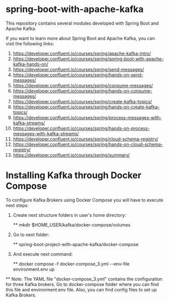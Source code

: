 # spring-boot-with-apache-kafka

This repository contains several modules developed with Spring Boot and Apache Kafka.

If you want to learn more about Spring Boot and Apache Kafka, you can visit the following links:
1. https://developer.confluent.io/courses/spring/apache-kafka-intro/
2. https://developer.confluent.io/courses/spring/spring-boot-with-apache-kafka-hands-on/
3. https://developer.confluent.io/courses/spring/send-messages/
4. https://developer.confluent.io/courses/spring/hands-on-send-messages/
5. https://developer.confluent.io/courses/spring/consume-messages/
6. https://developer.confluent.io/courses/spring/hands-on-consume-messages/
7. https://developer.confluent.io/courses/spring/create-kafka-topics/
8. https://developer.confluent.io/courses/spring/hands-on-create-kafka-topics/
9. https://developer.confluent.io/courses/spring/process-messages-with-kafka-streams/
10. https://developer.confluent.io/courses/spring/hands-on-process-messages-with-kafka-streams/
11. https://developer.confluent.io/courses/spring/cloud-schema-registry/
12. https://developer.confluent.io/courses/spring/hands-on-cloud-schema-registry/
13. https://developer.confluent.io/courses/spring/summary/


# Installing Kafka through Docker Compose
To configure Kafka Brokers using Docker Compose you will have to execute next steps:

1. Create next structure folders in user's home directory:

    ** mkdir $HOME_USER/kafka/docker-compose/volumes
 
2. Go to next folder:

    ** spring-boot-project-with-apache-kafka/docker-compose

3. And execute next command:

    ** docker compose -f docker-compose_3.yml --env-file environment.env up

** Note: The YAML file "docker-compose_3.yml" contains the configuration for three Kafka brokers.
         Go to docker-compose folder where you can find this file and environment.env file. 
         Also, you can find config files to set up Kafka Brokers.